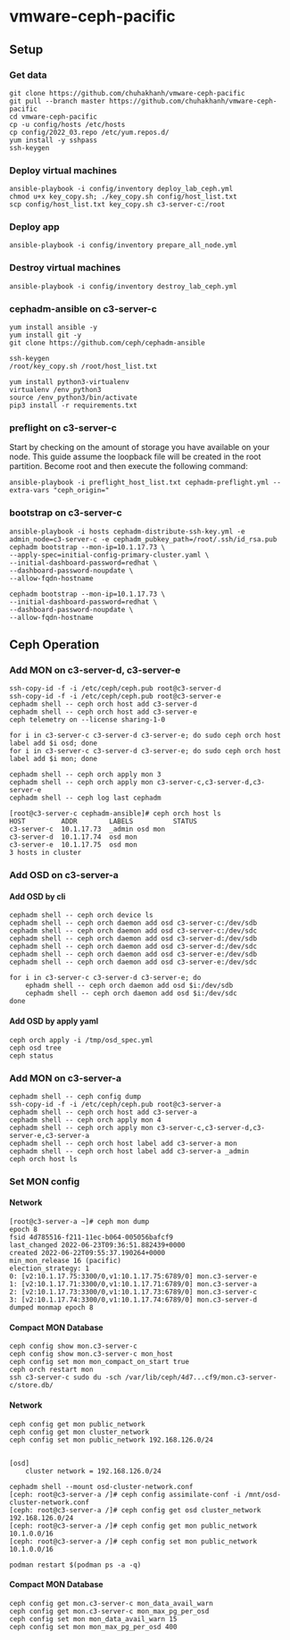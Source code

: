# vmware-ceph-pacific

## Setup
### Get data
    git clone https://github.com/chuhakhanh/vmware-ceph-pacific 
    git pull --branch master https://github.com/chuhakhanh/vmware-ceph-pacific
    cd vmware-ceph-pacific
    cp -u config/hosts /etc/hosts
    cp config/2022_03.repo /etc/yum.repos.d/
    yum install -y sshpass 
    ssh-keygen
### Deploy virtual machines 
    ansible-playbook -i config/inventory deploy_lab_ceph.yml 
    chmod u+x key_copy.sh; ./key_copy.sh config/host_list.txt
    scp config/host_list.txt key_copy.sh c3-server-c:/root

### Deploy app
    ansible-playbook -i config/inventory prepare_all_node.yml

### Destroy virtual machines
    ansible-playbook -i config/inventory destroy_lab_ceph.yml 

### cephadm-ansible on c3-server-c
    yum install ansible -y
    yum install git -y
    git clone https://github.com/ceph/cephadm-ansible

    ssh-keygen
    /root/key_copy.sh /root/host_list.txt

    yum install python3-virtualenv
    virtualenv /env_python3
    source /env_python3/bin/activate
    pip3 install -r requirements.txt

### preflight on c3-server-c
Start by checking on the amount of storage you have available on your node.  This guide assume the loopback file will be created in the root partition.  Become root and then execute the following command:
    
    ansible-playbook -i preflight_host_list.txt cephadm-preflight.yml --extra-vars "ceph_origin="

### bootstrap on c3-server-c

    ansible-playbook -i hosts cephadm-distribute-ssh-key.yml -e admin_node=c3-server-c -e cephadm_pubkey_path=/root/.ssh/id_rsa.pub 
    cephadm bootstrap --mon-ip=10.1.17.73 \
    --apply-spec=initial-config-primary-cluster.yaml \
    --initial-dashboard-password=redhat \
    --dashboard-password-noupdate \
    --allow-fqdn-hostname 

    cephadm bootstrap --mon-ip=10.1.17.73 \
    --initial-dashboard-password=redhat \
    --dashboard-password-noupdate \
    --allow-fqdn-hostname 


## Ceph Operation

### Add MON on c3-server-d, c3-server-e
    ssh-copy-id -f -i /etc/ceph/ceph.pub root@c3-server-d
    ssh-copy-id -f -i /etc/ceph/ceph.pub root@c3-server-e
    cephadm shell -- ceph orch host add c3-server-d
    cephadm shell -- ceph orch host add c3-server-e
    ceph telemetry on --license sharing-1-0
    
    for i in c3-server-c c3-server-d c3-server-e; do sudo ceph orch host label add $i osd; done
    for i in c3-server-c c3-server-d c3-server-e; do sudo ceph orch host label add $i mon; done

    cephadm shell -- ceph orch apply mon 3
    cephadm shell -- ceph orch apply mon c3-server-c,c3-server-d,c3-server-e
    cephadm shell -- ceph log last cephadm

    [root@c3-server-c cephadm-ansible]# ceph orch host ls
    HOST         ADDR        LABELS          STATUS  
    c3-server-c  10.1.17.73  _admin osd mon          
    c3-server-d  10.1.17.74  osd mon                 
    c3-server-e  10.1.17.75  osd mon                 
    3 hosts in cluster

### Add OSD on c3-server-a

#### Adđ OSD by cli
    cephadm shell -- ceph orch device ls
    cephadm shell -- ceph orch daemon add osd c3-server-c:/dev/sdb
    cephadm shell -- ceph orch daemon add osd c3-server-c:/dev/sdc
    cephadm shell -- ceph orch daemon add osd c3-server-d:/dev/sdb
    cephadm shell -- ceph orch daemon add osd c3-server-d:/dev/sdc
    cephadm shell -- ceph orch daemon add osd c3-server-e:/dev/sdb
    cephadm shell -- ceph orch daemon add osd c3-server-e:/dev/sdc

    for i in c3-server-c c3-server-d c3-server-e; do 
        ephadm shell -- ceph orch daemon add osd $i:/dev/sdb
        cephadm shell -- ceph orch daemon add osd $i:/dev/sdc 
    done

#### Adđ OSD by apply yaml
    
    ceph orch apply -i /tmp/osd_spec.yml
    ceph osd tree
    ceph status

### Add MON on c3-server-a
    cephadm shell -- ceph config dump
    ssh-copy-id -f -i /etc/ceph/ceph.pub root@c3-server-a
    cephadm shell -- ceph orch host add c3-server-a
    cephadm shell -- ceph orch apply mon 4
    cephadm shell -- ceph orch apply mon c3-server-c,c3-server-d,c3-server-e,c3-server-a
    cephadm shell -- ceph orch host label add c3-server-a mon
    cephadm shell -- ceph orch host label add c3-server-a _admin
    ceph orch host ls
    

### Set MON config

#### Network
    [root@c3-server-a ~]# ceph mon dump
    epoch 8
    fsid 4d785516-f211-11ec-b064-005056bafcf9
    last_changed 2022-06-23T09:36:51.882439+0000
    created 2022-06-22T09:55:37.190264+0000
    min_mon_release 16 (pacific)
    election_strategy: 1
    0: [v2:10.1.17.75:3300/0,v1:10.1.17.75:6789/0] mon.c3-server-e
    1: [v2:10.1.17.71:3300/0,v1:10.1.17.71:6789/0] mon.c3-server-a
    2: [v2:10.1.17.73:3300/0,v1:10.1.17.73:6789/0] mon.c3-server-c
    3: [v2:10.1.17.74:3300/0,v1:10.1.17.74:6789/0] mon.c3-server-d
    dumped monmap epoch 8
#### Compact MON Database
    ceph config show mon.c3-server-c
    ceph config show mon.c3-server-c mon_host
    ceph config set mon mon_compact_on_start true
    ceph orch restart mon
    ssh c3-server-c sudo du -sch /var/lib/ceph/4d7...cf9/mon.c3-server-c/store.db/

#### Network    
    ceph config get mon public_network 
    ceph config get mon cluster_network 
    ceph config set mon public_network 192.168.126.0/24


    [osd]
        cluster network = 192.168.126.0/24
    
    cephadm shell --mount osd-cluster-network.conf 
    [ceph: root@c3-server-a /]# ceph config assimilate-conf -i /mnt/osd-cluster-network.conf
    [ceph: root@c3-server-a /]# ceph config get osd cluster_network                         
    192.168.126.0/24
    [ceph: root@c3-server-a /]# ceph config get mon public_network
    10.1.0.0/16
    [ceph: root@c3-server-a /]# ceph config set mon public_network 10.1.0.0/16

    podman restart $(podman ps -a -q)

#### Compact MON Database
    ceph config get mon.c3-server-c mon_data_avail_warn
    ceph config get mon.c3-server-c mon_max_pg_per_osd
    ceph config set mon mon_data_avail_warn 15
    ceph config set mon mon_max_pg_per_osd 400